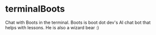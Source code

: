# terminalBoots
Chat with Boots in the terminal. Boots is boot dot dev's AI chat bot that helps with lessons. He is also a wizard bear :)
